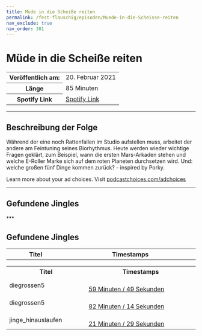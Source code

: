 ```yaml
---
title: Müde in die Scheiße reiten
permalink: /fest-flauschig/episoden/Muede-in-die-Scheisse-reiten
nav_exclude: true
nav_order: 301
---
```


# Müde in die Scheiße reiten
<table class="resp-table dcf-table dcf-table-responsive dcf-table-bordered dcf-table-striped dcf-w-100%">
                    <tbody>
                        <tr>
                            <th scope="row">Veröffentlich am:</th>
                            <td data-label="Veröffentlich am:">20. Februar 2021</td>
                        </tr>
                        <tr>
                            <th scope="row">Länge </th>
                            <td data-label="Länge ">85 Minuten</td>
                        </tr><tr>
                                <th scope="row">Spotify Link</th>
                                <td data-label="Spotify Link"><a href="https://open.spotify.com/episode/6Thf8MALuKMLeCWZL08Kvz">Spotify Link</a></td>
                            </tr></tbody>
                </table>

***

## Beschreibung der Folge

<div>
<p>Während der eine noch Rattenfallen im Studio aufstellen muss, arbeitet der andere am Feintuning seines Biorhythmus. Heute werden wieder wichtige Fragen geklärt, zum Beispiel, wann die ersten Mars-Arkaden stehen und welche E-Roller Marke sich auf dem roten Planeten durchsetzen wird. Und: welche großen fünf Dinge kommen zurück? - inspired by Porky.</p><p> </p><p>Learn more about your ad choices. Visit <a href="https://podcastchoices.com/adchoices">podcastchoices.com/adchoices</a></p>  
</div>

***

## Gefundene Jingles

<table style="display: table;">
                                    <tr>
                                        <th class="tableColumnTitle">Titel</th>
                                        <th class="tableColumnTimestamps">Timestamps</th>
                                    </tr>
                                    ***

## Gefundene Jingles

<table style="display: table;">
                                    <tr>
                                        <th class="tableColumnTitle">Titel</th>
                                        <th class="tableColumnTimestamps">Timestamps</th>
                                    </tr>
                                    <tr>
                                <td markdown="span"  class="tableColumnTitle">diegrossen5</td>
                                <td markdown="span" class="tableColumnTimestamps">
                                <br>
                                <a href="https://open.spotify.com/episode/6Thf8MALuKMLeCWZL08Kvz?t=3589">
                                59 Minuten / 49 Sekunden</a>
                                </td></tr><tr>
                                <td markdown="span"  class="tableColumnTitle">diegrossen5</td>
                                <td markdown="span" class="tableColumnTimestamps">
                                <br>
                                <a href="https://open.spotify.com/episode/6Thf8MALuKMLeCWZL08Kvz?t=4934">
                                82 Minuten / 14 Sekunden</a>
                                </td></tr><tr>
                                <td markdown="span"  class="tableColumnTitle">jinge_hinauslaufen</td>
                                <td markdown="span" class="tableColumnTimestamps">
                                <br>
                                <a href="https://open.spotify.com/episode/6Thf8MALuKMLeCWZL08Kvz?t=1289">
                                21 Minuten / 29 Sekunden</a>
                                </td></tr></table>